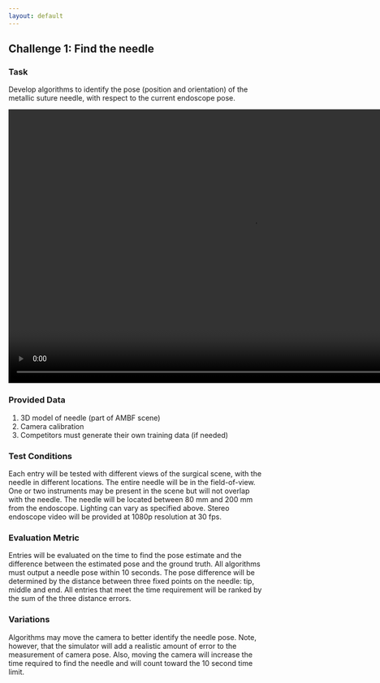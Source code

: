 ```yaml
---
layout: default
---
```


## Challenge 1: Find the needle

### Task

Develop algorithms to identify the pose (position and orientation) of the metallic suture
needle, with respect to the current endoscope pose.

<video width="960" height="540" autoplay muted loop>
  <source type="video/mp4" src="/surgical-robotics-challenge/task1_clip.mp4">
Your browser does not support the video tag.
</video>

### Provided Data

1. 3D model of needle (part of AMBF scene)
2. Camera calibration
3. Competitors must generate their own training data (if needed)

### Test Conditions

Each entry will be tested with different views of the surgical scene, with the
needle in different locations. The entire needle will be in the field-of-view. One or two
instruments may be present in the scene but will not overlap with the needle. The needle will be
located between 80 mm and 200 mm from the endoscope. Lighting can vary as specified above.
Stereo endoscope video will be provided at 1080p resolution at 30 fps.


### Evaluation Metric

Entries will be evaluated on the time to find the pose estimate and the
difference between the estimated pose and the ground truth. All algorithms must output a needle
pose within 10 seconds. The pose difference will be determined by the distance between three fixed
points on the needle: tip, middle and end. All entries that meet the time requirement will be
ranked by the sum of the three distance errors.

### Variations

Algorithms may move the camera to better identify the needle pose. Note, however,
that the simulator will add a realistic amount of error to the measurement of camera pose. Also,
moving the camera will increase the time required to find the needle and will count toward the 10
second time limit.
